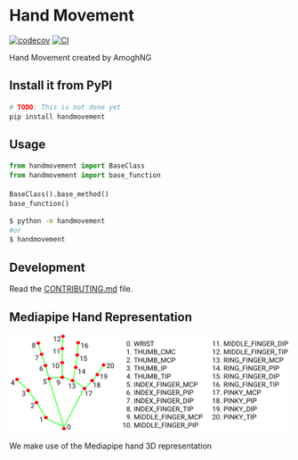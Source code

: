# Hand Movement

[![codecov](https://codecov.io/gh/AmoghNG/HandMovement/branch/main/graph/badge.svg?token=HandMovement_token_here)](https://codecov.io/gh/AmoghNG/HandMovement)
[![CI](https://github.com/AmoghNG/HandMovement/actions/workflows/main.yml/badge.svg)](https://github.com/AmoghNG/HandMovement/actions/workflows/main.yml)

Hand Movement created by AmoghNG

## Install it from PyPI

```bash
# TODO: This is not done yet
pip install handmovement
```

## Usage

```py
from handmovement import BaseClass
from handmovement import base_function

BaseClass().base_method()
base_function()
```

```bash
$ python -m handmovement
#or
$ handmovement
```

## Development

Read the [CONTRIBUTING.md](CONTRIBUTING.md) file.


## Mediapipe Hand Representation

<img src="media/hand_landmarks.png">

We make use of the Mediapipe hand 3D representation